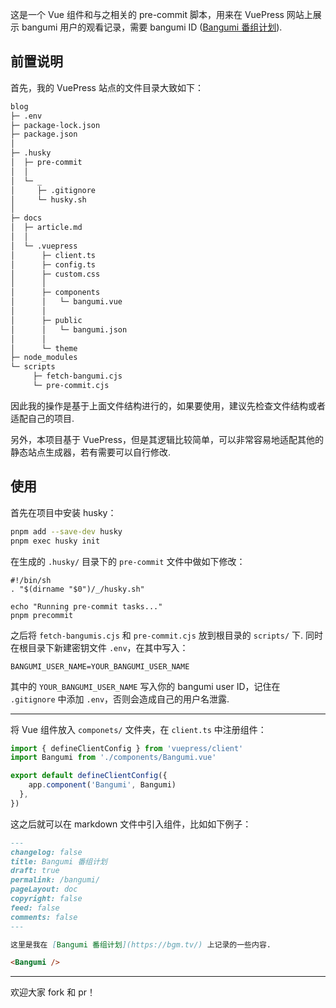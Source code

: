 这是一个 Vue 组件和与之相关的 pre-commit 脚本，用来在 VuePress 网站上展示 bangumi 用户的观看记录，需要 bangumi ID ([Bangumi 番组计划](https://bgm.tv/)).

## 前置说明

首先，我的 VuePress 站点的文件目录大致如下：

```bash
blog
├─ .env
├─ package-lock.json
├─ package.json
│
├─ .husky
│  ├─ pre-commit
│  │
│  └─ _
│     ├─ .gitignore
│     └─ husky.sh
│
├─ docs
│  ├─ article.md
│  │
│  └─ .vuepress
│      ├─ client.ts
│      ├─ config.ts
│      ├─ custom.css
│      │
│      ├─ components
│      │   └─ bangumi.vue
│      │
│      ├─ public
│      │   └─ bangumi.json
│      │
│      └─ theme
├─ node_modules
└─ scripts
     ├─ fetch-bangumi.cjs
     └─ pre-commit.cjs
```

因此我的操作是基于上面文件结构进行的，如果要使用，建议先检查文件结构或者适配自己的项目.

另外，本项目基于 VuePress，但是其逻辑比较简单，可以非常容易地适配其他的静态站点生成器，若有需要可以自行修改.

## 使用

首先在项目中安装 husky：

```bash
pnpm add --save-dev husky
pnpm exec husky init
```

在生成的 ``.husky/`` 目录下的 ``pre-commit`` 文件中做如下修改：

```
#!/bin/sh
. "$(dirname "$0")/_/husky.sh"

echo "Running pre-commit tasks..."
pnpm precommit
```

之后将 ``fetch-bangumis.cjs`` 和 ``pre-commit.cjs`` 放到根目录的 ``scripts/`` 下. 同时在根目录下新建密钥文件 ``.env``，在其中写入：

```
BANGUMI_USER_NAME=YOUR_BANGUMI_USER_NAME
```

其中的 ``YOUR_BANGUMI_USER_NAME`` 写入你的 bangumi user ID，记住在 ``.gitignore`` 中添加 ``.env``，否则会造成自己的用户名泄露.

---

将 Vue 组件放入 ``componets/`` 文件夹，在 ``client.ts`` 中注册组件：

```ts
import { defineClientConfig } from 'vuepress/client'
import Bangumi from './components/Bangumi.vue'

export default defineClientConfig({
    app.component('Bangumi', Bangumi)
  },
})
```

这之后就可以在 markdown 文件中引入组件，比如如下例子：

```markdown
---
changelog: false
title: Bangumi 番组计划
draft: true
permalink: /bangumi/
pageLayout: doc
copyright: false
feed: false
comments: false
---

这里是我在 [Bangumi 番组计划](https://bgm.tv/) 上记录的一些内容.

<Bangumi />
```

---

欢迎大家 fork 和 pr！

